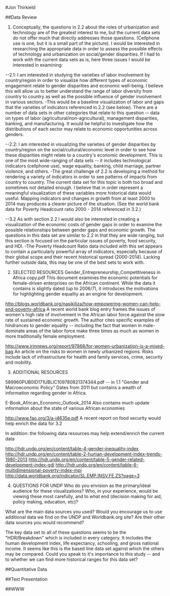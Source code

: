 #Jon Thirkield

##Data Review
1. Conceptually, the questions in 2.2 about the roles of urbanization and technology are of the greatest interest to me, but the current data sets do not offer much that directly addresses those questions. (Cellphone use is one, but it is a small part of the picture). I would be interested in researching the appropriate data in order to assess the possible effects of technology and urbanization on social/gender disparities. If I had to work with the current data sets as is, here three issues I would be interested in examining:

--2.1: I am interested in studying the varieties of labor involvement by country/region in order to visualize how different types of economic engagement relate to gender disparities and economic well-being. I believe this will allow us to better understand the range of labor diversity from country to country as well as the possible influence of gender involvement in various sectors.
-This would be a baseline visualization of labor and gaps that the varieties of indicators referenced in 2.2 (see below). There are a number of data sets in other categories that relate to this question -- data on types of labor (agricultural/non-agricultural), management disparities, banking, and manufacturing. It would be helpful to investigate how the distributions of each sector may relate to economic opportunities across genders.


--2.2: I am interested in visualizing the varieties of gender disparities by country/region on the social/cultural/economic level in order to see how these disparities might relate to a country's economic development. This is one of the most wide-ranging of data sets -- it includes technological indicators (cellphone use), wage equality, banking, child marriage, partner violence, and others.
-The great challenge of 2.2 is developing a method for rendering a variety of indicators in order to see patterns of impacts from country to country. The current data set for this topic is both too broad and sometimes not detailed enough. I believe that in order represent a meaningful visualization of these variables more historical data would useful. Mapping indicators and changes in growth from at least 2000 to 2014 may produces a clearer picture of the situation. (See the world bank data for Poverty Headcount ratio 2000 - 2014 referenced in 3.2.)


--3.2 As with section 2.2 I would also be interested in creating a visualization of the economic costs of gender gaps in order to examine the possible relationships between gender gaps and economic growth. The questions in this data set are similar to 2.2 in that they are wide ranging, but this section is focused on the particular issues of poverty, food security, and HDI. 
-The Poverty Headcount Ratio data included with this set appears to contain a particularly powerful array of indicators, especially because of their global scope and their recent historical spread (2000-2014). Lacking further outside data, this may be one of the best sets to work with.

2. SELECTED RESOURCES
Gender_Entrepreneurship_Competitiveness in Africa copy.pdf
This document examines the economic potentials for female-driven enterprises on the African continent. While the data it contains is slightly dated (up to 2006/7), it introduces the motivations for highlighting gender equality as an engine for development. 

http://blogs.worldbank.org/nasikiliza/how-empowering-women-can-help-end-poverty-africa
A recent world bank blog entry frames the issues of women's high rate of involvement in the African labor force against the slow rate of sustained economic growth. The author cites specific examples of hindrances to gender equality -- including the fact that women in male-dominate areas of the labor force make three times as much as women in more traditionally female employment.

http://www.irinnews.org/report/97868/for-women-urbanization-is-a-mixed-bag
An article on the risks to women in newly urbanized regions. Risks include lack of infrastructure for health and family services, crime, security and mobility. 

3. ADDITIONAL RESOURCES

589960PUB0ID171UBLIC109780821374344.pdf -- in 1.1 "Gender and Macroeconomic Policy"
Dates from 2011 but contains a wealth of information regarding gender in Africa.

E-Book_African_Economic_Outlook_2014
Also contains much update information about the state of various African economies

http://www.fao.org/3/a-i4635e.pdf
A recent report on food security would help enrich the data for 3.2

In addition: the following data resources may help extend/enrich the current data

http://hdr.undp.org/en/content/table-4-gender-inequality-index
http://hdr.undp.org/en/content/table-2-human-development-index-trends-1980-2013
http://hdr.undp.org/en/content/table-5-gender-related-development-index-gdi
http://hdr.undp.org/en/content/table-6-multidimensional-poverty-index-mpi
http://data.worldbank.org/indicator/SL.EMP.INSV.FE.ZS?page=3

4. QUESTIONS FOR UNDP
Who do you envision as the primary/ideal audience for these visualizations? Who, in your experience, would be viewing these most carefully, and to what end (decision making for aid, policy making, education, etc)?

What are the main data sources you used? Would you encourage us to use additional data we find on the UNDP and Worldbank.org site? Are their other data sources you would recommend?

The key data set to all of these questions seems to be the "HDR/Breakdown" which is included in every category. It includes the human development index, life expectancy, schooling, and gross national income. It seems like this is the based line data set against which the others may be compared. Could you speak to it's importance to this study -- and to whether we can find more historical ranges for this data set?


##Quantitative Data

##Text Presentation

##WWW